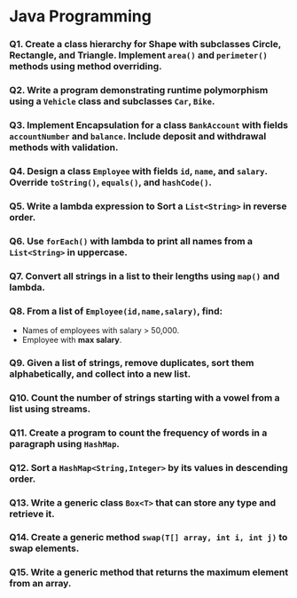 # Java Programming

### Q1. Create a class hierarchy for **Shape** with subclasses **Circle**, **Rectangle**, and **Triangle**. Implement `area()` and `perimeter()` methods using method overriding.

### Q2. Write a program demonstrating **runtime polymorphism** using a `Vehicle` class and subclasses `Car`, `Bike`.

### Q3. Implement **Encapsulation** for a class `BankAccount` with fields `accountNumber` and `balance`. Include deposit and withdrawal methods with validation.

### Q4. Design a class `Employee` with fields `id`, `name`, and `salary`. Override `toString()`, `equals()`, and `hashCode()`.

### Q5. Write a lambda expression to Sort a `List<String>` in **reverse order**.

### Q6. Use `forEach()` with lambda to print all names from a `List<String>` in **uppercase**.

### Q7. Convert all strings in a list to their **lengths** using `map()` and lambda.

### Q8. From a list of `Employee(id,name,salary)`, find:  
- Names of employees with salary > 50,000.  
- Employee with **max salary**.

### Q9. Given a list of strings, **remove duplicates**, sort them alphabetically, and collect into a new list.

### Q10. Count the number of strings starting with a vowel from a list using streams.

### Q11. Create a program to **count the frequency of words** in a paragraph using `HashMap`.

### Q12. Sort a `HashMap<String,Integer>` by its values in **descending order**.

### Q13. Write a generic class `Box<T>` that can store any type and retrieve it.

### Q14. Create a generic method `swap(T[] array, int i, int j)` to swap elements.

### Q15. Write a generic method that returns the **maximum element** from an array.
